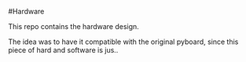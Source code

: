 #Hardware

This repo contains the hardware design.

The idea was to have it compatible with the original pyboard, since this piece of hard and software is jus..

